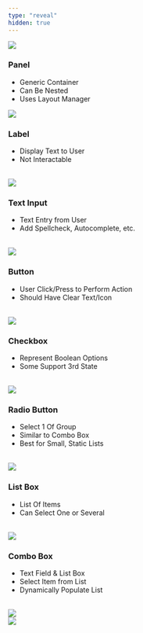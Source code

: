 ```yaml
---
type: "reveal"
hidden: true
---
```

<section>
    <img class="plain stretch" src="/images/9/410_9_elements.svg">
</section>
<section>
    <h3>Panel</h3>
    <ul>
        <li>Generic Container</li>
        <li>Can Be Nested</li>
        <li>Uses Layout Manager</li>
    </ul>
    <img class="plain stretch" src="/images/9/410_9_panel.svg">
</section>
<section>
    <h3>Label</h3>
    <ul>
        <li>Display Text to User</li>
        <li>Not Interactable</li>
    </ul>
    <br>
    <img class="plain stretch" src="/images/9/410_9_label.svg">
</section>
<section>
    <h3>Text Input</h3>
    <ul>
        <li>Text Entry from User</li>
        <li>Add Spellcheck, Autocomplete, etc.</li>
    </ul>
    <br>
    <img class="plain stretch" src="/images/9/410_9_text.svg">
</section>
<section>
    <h3>Button</h3>
    <ul>
        <li>User Click/Press to Perform Action</li>
        <li>Should Have Clear Text/Icon</li>
    </ul>
    <br>
    <img class="plain stretch" src="/images/9/410_9_button.svg">
</section>
<section>
    <h3>Checkbox</h3>
    <ul>
        <li>Represent Boolean Options</li>
        <li>Some Support 3rd State</li>
    </ul>
    <br>
    <img class="plain stretch" src="/images/9/410_9_checkbox.svg">
</section>
<section>
    <h3>Radio Button</h3>
    <ul>
        <li>Select 1 Of Group</li>
        <li>Similar to Combo Box</li>
        <li>Best for Small, Static Lists</li>
    </ul>
    <br>
    <img class="plain stretch" src="/images/9/410_9_radio.svg">
</section>
<section>
    <h3>List Box</h3>
    <ul>
        <li>List Of Items</li>
        <li>Can Select One or Several</li>
    </ul>
    <br>
    <img class="plain stretch" src="/images/9/410_9_listbox.svg">
</section>
<section>
    <h3>Combo Box</h3>
    <ul>
        <li>Text Field & List Box</li>
        <li>Select Item from List</li>
        <li>Dynamically Populate List</li>
    </ul>
    <br>
    <img class="plain stretch" src="/images/9/410_9_combobox.svg">
</section>
<section>
    <img class="plain stretch" src="/images/9/410_9_elements.svg">
</section>
